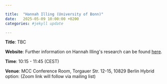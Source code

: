 ```yaml
---

title:  "Hannah Illing (University of Bonn)"
date:   2025-05-09 10:00:00 +0200
categories: #jekyll update

---
```


**Title**: TBC

**Website**: Further information on Hannah Illing's research can be found [here](https://www.hannahilling.eu/#research).

**Time**: 10:15 - 11:45  (CEST)

**Venue**: MCC Conference Room,
Torgauer Str. 12-15, 10829 Berlin
Hybrid option:
(Zoom link will follow via mailing list)

